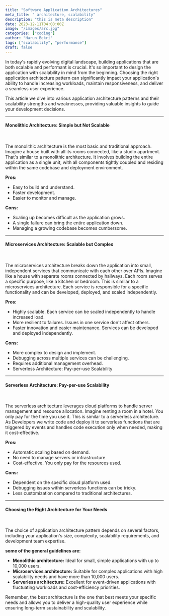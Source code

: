 ```yaml
---
title: "Software Application Architectures"
meta_title: " architecture, scalability"
description: "this is meta description"
date: 2023-12-11T04:08:00Z
image: "/images/arc.jpg"
categories: ["coding"]
author: "Harun Bekri"
tags: ["scalability", "performance"]
draft: false
---
```



In today's rapidly evolving digital landscape, building applications that are both scalable and performant is crucial. It's so important to design the application with scalability in mind from the beginning. Choosing the right application architecture pattern can significantly impact your application's ability to handle increasing workloads, maintain responsiveness, and deliver a seamless user experience.

This article we dive into various application architecture patterns and their scalability strengths and weaknesses, providing valuable insights to guide your development decisions.

<hr>

#### Monolithic Architecture: Simple but Not Scalable
<br>

The monolithic architecture is the most basic and traditional approach. Imagine a house built with all its rooms connected, like a studio apartment. That's similar to a monolithic architecture. It involves building the entire application as a single unit, with all components tightly coupled and residing within the same codebase and deployment environment.

**Pros:**

  - Easy to build and understand.
  - Faster development.
  - Easier to monitor and manage. 

**Cons:**

* Scaling up becomes difficult as the application grows.
* A single failure can bring the entire application down.
* Managing a growing codebase becomes cumbersome. 

<hr>

#### Microservices Architecture: Scalable but Complex
<br>

The microservices architecture breaks down the application into small, independent services that communicate with each other over APIs. Imagine like a house with separate rooms connected by hallways. Each room serves a specific purpose, like a kitchen or bedroom. This is similar to a microservices architecture. Each service is responsible for a specific functionality and can be developed, deployed, and scaled independently.

**Pros:**

* Highly scalable. Each service can be scaled independently to handle increased load.
* More resilient to failures. Issues in one service don't affect others.
* Faster innovation and easier maintenance. Services can be developed and deployed independently.

**Cons:**

* More complex to design and implement.
* Debugging across multiple services can be challenging.
* Requires additional management overhead.
* Serverless Architecture: Pay-per-use Scalability

<hr>

#### Serverless Architecture: Pay-per-use Scalability

<br>

The serverless architecture leverages cloud platforms to handle server management and resource allocation. Imagine renting a room in a hotel. You only pay for the time you use it. This is similar to a serverless architecture. As Developers we write code and deploy it to serverless functions that are triggered by events and handles code execution only when needed, making it cost-effective.

**Pros:**

* Automatic scaling based on demand.
* No need to manage servers or infrastructure.
* Cost-effective. You only pay for the resources used.

**Cons:**

* Dependent on the specific cloud platform used.
* Debugging issues within serverless functions can be tricky.
* Less customization compared to traditional architectures.

<hr>

#### Choosing the Right Architecture for Your Needs

<br>

The choice of application architecture pattern depends on several factors, including your application's size, complexity, scalability requirements, and development team expertise.

**some of the general guidelines are:**

* **Monolithic architecture:**  Ideal for small, simple applications with up to 10,000 users.
* **Microservices architecture:** Suitable for complex applications with high scalability needs and have more than 10,000 users.
* **Serverless architecture:** Excellent for event-driven applications with fluctuating workloads and cost-efficiency priorities.

Remember, the best architecture is the one that best meets your specific needs and allows you to deliver a high-quality user experience while ensuring long-term sustainability and scalability.
